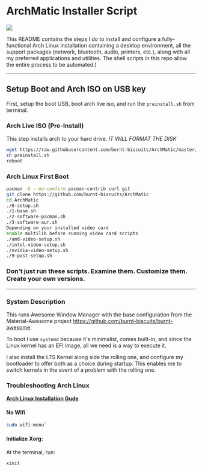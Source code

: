 # ArchMatic Installer Script

<img src="https://user-images.githubusercontent.com/78766134/109570434-a15ca180-7aaf-11eb-98a5-cd774fb9e48c.png" />

This README contains the steps I do to install and configure a fully-functional Arch Linux installation containing a desktop environment, all the support packages (network, bluetooth, audio, printers, etc.), along with all my preferred applications and utilities. The shell scripts in this repo allow the entire process to be automated.)

---

## Setup Boot and Arch ISO on USB key

First, setup the boot USB, boot arch live iso, and run the `preinstall.sh` from terminal. 

### Arch Live ISO (Pre-Install)

This step installs arch to your hard drive. *IT WILL FORMAT THE DISK*

```bash
wget https://raw.githubusercontent.com/burnt-biscuits/ArchMatic/master/preinstall.sh
sh preinstall.sh
reboot
```

### Arch Linux First Boot

```bash
pacman -S --no-confirm pacman-contrib curl git
git clone https://github.com/burnt-biscuits/ArchMatic
cd ArchMatic
./0-setup.sh
./1-base.sh
./2-software-pacman.sh
./3-software-aur.sh
Depending on your installed video card 
enable multilib before running video card scripts
./amd-video-setup.sh
./intel-video-setup.sh
./nvidia-video-setup.sh
./9-post-setup.sh
```

### Don't just run these scripts. Examine them. Customize them. Create your own versions.

---

### System Description
This runs Awesome Window Manager with the base configuration from the Material-Awesome project https://github.com/burnt-biscuits/burnt-awesome.

To boot I use `systemd` because it's minimalist, comes built-in, and since the Linux kernel has an EFI image, all we need is a way to execute it.

I also install the LTS Kernel along side the rolling one, and configure my bootloader to offer both as a choice during startup. This enables me to switch kernels in the event of a problem with the rolling one.

### Troubleshooting Arch Linux

__[Arch Linux Installation Gude](https://wiki.archlinux.org/index.php/Installation_guide)__

#### No Wifi

```bash
sudo wifi-menu`
```

#### Initialize Xorg:
At the terminal, run:

```bash
xinit
```
